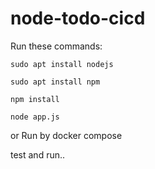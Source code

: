 # node-todo-cicd

Run these commands:


`sudo apt install nodejs`


`sudo apt install npm`


`npm install`

`node app.js`

or Run by docker compose

test and run..
